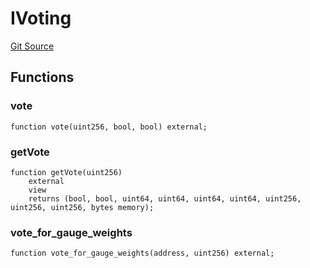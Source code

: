 # IVoting
[Git Source](https://github.com/larrythecucumber321/protocol/blob/3222eb21fbb20ddd3d3fa2233072dfa96ea3e340/contracts/plugins/assets/convex/vendor/ConvexInterfaces.sol)


## Functions
### vote


```solidity
function vote(uint256, bool, bool) external;
```

### getVote


```solidity
function getVote(uint256)
    external
    view
    returns (bool, bool, uint64, uint64, uint64, uint64, uint256, uint256, uint256, bytes memory);
```

### vote_for_gauge_weights


```solidity
function vote_for_gauge_weights(address, uint256) external;
```

